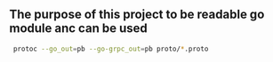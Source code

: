 




## The purpose of this project to be readable go module anc can be used



```sh
 protoc --go_out=pb --go-grpc_out=pb proto/*.proto      
```